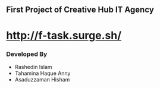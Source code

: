 ## First Project of Creative Hub IT Agency

# http://f-task.surge.sh/

### Developed By
- Rashedin Islam
- Tahamina Haque Anny
- Asaduzzaman Hisham
